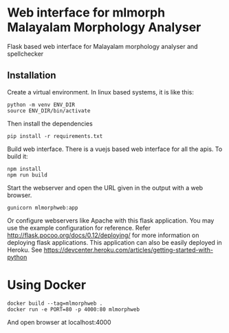 Web interface for mlmorph Malayalam Morphology Analyser
=======================================================

Flask based web interface for Malayalam morphology analyser and spellchecker


Installation
------------

Create a virtual environment. In linux based systems, it is like this:
```
python -m venv ENV_DIR
source ENV_DIR/bin/activate
```

Then install the dependencies

```
pip install -r requirements.txt
```

Build web interface. There is a vuejs based web interface for all the apis. To build it:

```
npm install
npm run build
```

Start the webserver and open the URL given in the output with a web browser.

```
gunicorn mlmorphweb:app
```

Or configure webservers like Apache with this flask application. You may use the example configuration for reference. Refer http://flask.pocoo.org/docs/0.12/deploying/ for more information on deploying flask applications.
This application can also be easily deployed in Heroku. See https://devcenter.heroku.com/articles/getting-started-with-python


Using Docker
============

```
docker build --tag=mlmorphweb .
docker run -e PORT=80 -p 4000:80 mlmorphweb
```

And open browser at localhost:4000
